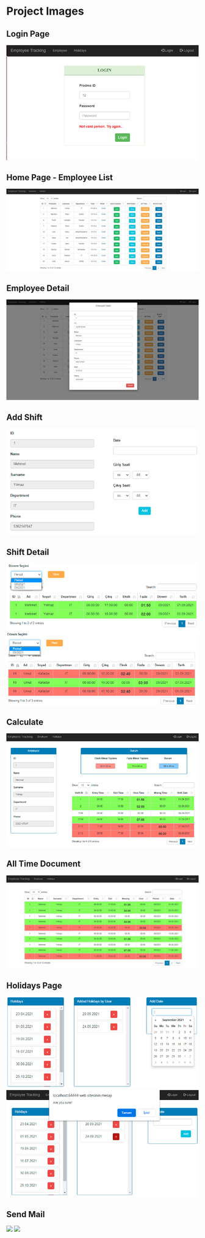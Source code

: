 # Project Images 
## Login Page 

<div>
<img src="Login%20Page.png"  >
</div>


## Home Page - Employee List

<div>
<img src="Home%20Page.png"  >
</div>

## Employee Detail

<div>
<img src="Employee%20Detail%20Pop-Up%20Modal.png"  >
</div>


## Add Shift

<div>
<img src="Add%20Overtime.png"   >
</div>

## Shift Detail

<div>
<img src="Document.png"  >
<img src="Document%20for%20Month.png"   >
</div>

## Calculate

<div>
<img src="Calculate%20Page%20.png" >
</div>

## All Time Document

<div>
<img src="All%20Time.jpeg"  >
</div>

## Holidays Page

<div>
<img src="Holidays%20Page.png"  >
<img src="Holiday%20Delete.png"   >
</div>

## Send Mail

<div>
<img src="Mail%20Gönderimi%202.png"  >
<img src="Mail%20Gönderimi.jpg"  width="300px" >
</div>
